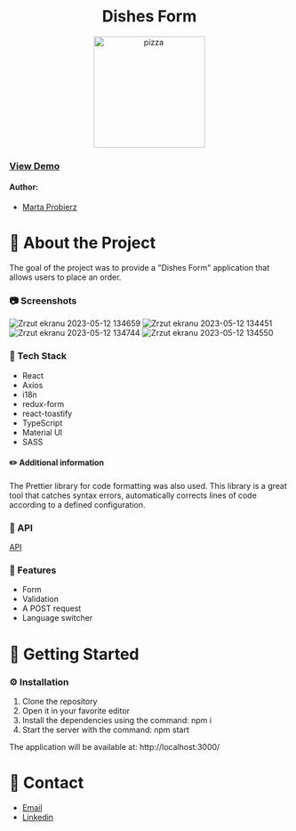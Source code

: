 <div align="center">
  <h1>Dishes Form</h1>
  <img src="https://github.com/marta-probierz/dishes-form/assets/75137091/45d95e7e-4465-4831-915b-4e8cdb3ede85" alt="pizza" height="200px" />
</div>

### [View Demo](https://dishes-form-five.vercel.app/)

#### Author:
- [Marta Probierz](https://github.com/marta-probierz)


# 🌟 About the Project
The goal of the project was to provide a "Dishes Form" application that allows users to place an order.

### 📷 Screenshots
![Zrzut ekranu 2023-05-12 134659](https://github.com/marta-probierz/dishes-form/assets/75137091/659ac9ec-b5aa-48fd-809e-cabe54affedc)
![Zrzut ekranu 2023-05-12 134451](https://github.com/marta-probierz/dishes-form/assets/75137091/7f0a2ee9-1785-4880-80f2-9330c4116207)
![Zrzut ekranu 2023-05-12 134744](https://github.com/marta-probierz/dishes-form/assets/75137091/452bf105-d0da-4885-bbac-3f12e42a1218)
![Zrzut ekranu 2023-05-12 134550](https://github.com/marta-probierz/dishes-form/assets/75137091/90d3583a-e580-4d9d-a292-48167a590c65)

### 👾 Tech Stack
- React
- Axios
- i18n
- redux-form
- react-toastify
- TypeScript
- Material UI
- SASS

#### :pencil2: Additional information
The Prettier library for code formatting was also used. This library is a great tool that catches syntax errors, automatically corrects lines of code according to a defined configuration.

### :rocket: API
[API](https://umzzcc503l.execute-api.us-west-2.amazonaws.com/dishes/)

### 🎯 Features
- Form
- Validation
- A POST request
- Language switcher

# 🧰 Getting Started

### ⚙️ Installation
1. Clone the repository
2. Open it in your favorite editor
3. Install the dependencies using the command: npm i
4. Start the server with the command: npm start

The application will be available at: http://localhost:3000/

# 🤝 Contact
- [Email](mailto:marta.anna.probierz@gmail.com)
- [Linkedin](https://www.linkedin.com/in/marta-probierz-9b8a091b7/)
